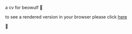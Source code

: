 a cv for beowulf :crown:

to see a rendered version in your browser please click [here](https://zigzaga00.github.io/beowulf-cv)

:cowboy_hat_face: